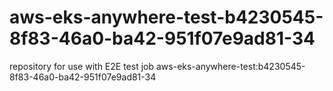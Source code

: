 # aws-eks-anywhere-test-b4230545-8f83-46a0-ba42-951f07e9ad81-34
repository for use with E2E test job aws-eks-anywhere-test:b4230545-8f83-46a0-ba42-951f07e9ad81-34
